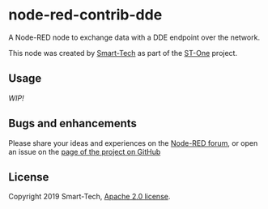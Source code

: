 # node-red-contrib-dde

A Node-RED node to exchange data with a DDE endpoint over the network.

This node was created by [Smart-Tech](https://netsmarttech.com) as part of the [ST-One](https://netsmarttech.com/page/st-one) project.

## Usage

_WIP!_

## Bugs and enhancements

Please share your ideas and experiences on the [Node-RED forum](https://discourse.nodered.org/), or open an issue on the [page of the project on GitHub](https://github.com/netsmarttech/node-red-contrib-dde)

## License
Copyright 2019 Smart-Tech, [Apache 2.0 license](LICENSE).
